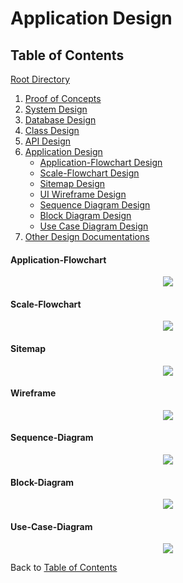 # Application Design

## Table of Contents
[Root Directory](https://github.com/mmitar/capstone)
1. [Proof of Concepts](https://github.com/mmitar/capstone/tree/master/_Proof%20of%20Concept)	
2. [System Design](https://github.com/mmitar/capstone/tree/master/_System%20Design)
3. [Database Design](https://github.com/mmitar/capstone/tree/master/_Database%20Design)	
4. [Class Design](https://github.com/mmitar/capstone/tree/master/_Class%20Design)	
5. [API Design](https://github.com/mmitar/capstone/tree/master/_API%20Design)
6. [Application Design](https://github.com/mmitar/capstone/tree/master/_Application%20Design)
	* [Application-Flowchart Design](#Application-Flowchart-Diagram)
	* [Scale-Flowchart Design](#Scale-Flowchart-Diagram)
	* [Sitemap Design](#Sitemap-Diagram)
	* [UI Wireframe Design](#Wireframe-Diagram)
	* [Sequence Diagram Design](#Sequence-Diagram)
	* [Block Diagram Design](#Block-Diagram)
	* [Use Case Diagram Design](#Use-Case-Diagram)
7. [Other Design Documentations](https://github.com/mmitar/capstone/tree/master/_Other)

#### Application-Flowchart
<p align="center"><img src="https://github.com/mmitar/capstone/blob/master/_Application%20Design/App%20Flowchart.png"/></p>

#### Scale-Flowchart
<p align="center"><img src="https://github.com/mmitar/capstone/blob/master/_Application%20Design/ScaleFlowChart.png"/></p>

#### Sitemap
<p align="center"><img src="https://github.com/mmitar/capstone/blob/master/_Application%20Design/Sitemap.png"/></p>

#### Wireframe
<p align="center"><img src="https://github.com/mmitar/capstone/blob/master/_Application%20Design/Wireframes.png"/></p>

#### Sequence-Diagram
<p align="center"><img src="https://github.com/mmitar/capstone/blob/master/_Application%20Design/Scale%20POST%20Sequence%20Diagram.png"/></p>

#### Block-Diagram
<p align="center"><img src="https://github.com/mmitar/capstone/blob/master/_Application%20Design/Block%20Diagram.png"/></p>

#### Use-Case-Diagram
<p align="center"><img src="https://github.com/mmitar/capstone/blob/master/_Application%20Design/Use%20Case.png"/></p>

Back to [Table of Contents](#Table-of-Contents)

